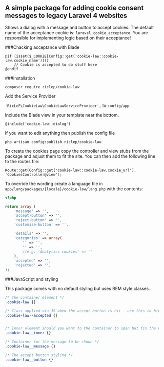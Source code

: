 ## A simple package for adding cookie consent messages to legacy Laravel 4 websites

Shows a dialog with a message and button to accept cookies. The default name of the acceptance cookie is: `laravel_cookie_acceptance`. You are responsible for implementing logic based on their acceptance!

###Chacking acceptance with Blade

```pgp
@if (isset($_COOKIE[Config::get('cookie-law::cookie-law.cookie_name')]))
	// Cookie is accepted to do stuff here 
@endif
```

###Installation

`composer require riclep/cookie-law`

Add the Service Provider

`'RicLeP\CookieLaw\CookieLawServiceProvider',` to `config/app`

Include the Blade view in your template near the bottom.

`@include('cookie-law::dialog')`


If you want to edit anything then publish the config file

`php artisan config:publish riclep/cookie-law`

To create the cookies page copy the controller and view stubs from the package and adjust them to fit the site. You can then add the following line to the routes file: 

`Route::get(Config::get('cookie-law::cookie-law.cookie_url'), 'CookiesController@view');`

To override the wording create a language file in `app/lang/packages/{locale}/cookie-law/lang.php` with the contents:
```php
<?php

return array (
	'message' => '',
	'accept-button' => '',
	'reject-button' => '',
	'customise-button' => '',

	'details' => '',
	'categories' => array(
		'' => '', 
		'' => '', 
		//e.g. 'Analytics cookies' => ''
	),
	'accepted' => '',
	'rejected' => '',
);
```

###JavaScript and styling

This package comes with no default styling but uses BEM style classes.

```css
/* The container element */
.cookie-law {}

/* Class applied via JS when the accept button is hit - use this to hide the dialog */
.cookie-law--accepted {}


/* Inner element should you want to the container to span but fix the width of the contents */
.cookie-law__inner {}

/* Container for the message to be shown */
.cookie-law__message {}

/* The accept button styling */
.cookie-law__button {}
```